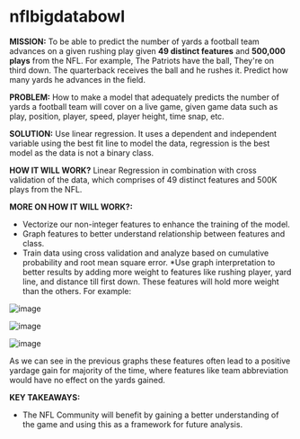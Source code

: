 # nflbigdatabowl
**MISSION:** 
To be able to predict the number of yards a football team advances on a given rushing play given **49 distinct features** and **500,000 plays** from the NFL. For example, The Patriots have the ball, They're on third down. The quarterback receives the ball and he rushes it. Predict how many yards he advances in the field.

**PROBLEM:** 
How to make a model that adequately predicts the number of yards a football team will cover on a live game, given game data such as play, position, player, speed, player height, time snap, etc.

**SOLUTION:** 
Use linear regression. It uses a dependent and independent variable using the best fit line to model the data, regression is the best model as the data is not a binary class. 

**HOW IT WILL WORK?** 
Linear Regression in combination with cross validation of the data, which comprises of 49 distinct features and 500K plays from the NFL.

**MORE ON HOW IT WILL WORK?:**
* Vectorize our non-integer features to enhance the training of the model.
* Graph features to better understand relationship between features and class. 
* Train data using cross validation and analyze based on cumulative probability and root mean square error. 
*Use graph interpretation to better results by adding more weight to features like rushing player, yard line, and distance till first down.  These features will hold more weight than the others. 
For example:


![image](https://user-images.githubusercontent.com/49461063/111890303-a336c800-89be-11eb-83b2-f113231ab702.png)















![image](https://user-images.githubusercontent.com/49461063/111890311-b2b61100-89be-11eb-84c9-63ab51933260.png) 

















![image](https://user-images.githubusercontent.com/49461063/111890320-c497b400-89be-11eb-98ec-affa6af1aded.png) 


As we can see in the previous graphs these features often lead to a positive yardage gain for majority of the time, where features like team abbreviation would have no effect on the yards gained.

**KEY TAKEAWAYS:**
* The NFL Community will benefit by gaining a better understanding of the game and using this as a framework for future analysis. 








